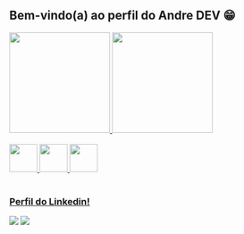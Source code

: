 ## Bem-vindo(a) ao perfil do Andre DEV 😁

 <div>
   <a href="https://github.com/DevAndreCampos">
   <img height="180em" src="https://github-readme-stats.vercel.app/api?username=DevAndreCampos&show_icons=true&theme=tokyonight&include_all_commits=true&count_private=true"/>
   <img height="180em" src="https://github-readme-stats.vercel.app/api/top-langs/?username=DevAndreCampos&layout=compact&langs_count=6&theme=tokyonight"/>
</div>
    
    
<div style="display: inline_block"><br>
 
 <img height="50em" src="https://cdn.jsdelivr.net/gh/devicons/devicon@latest/icons/html5/html5-original-wordmark.svg" />        
 <img height="50em" src="https://cdn.jsdelivr.net/gh/devicons/devicon@latest/icons/postgresql/postgresql-original.svg" />
 <img height="50em" src="https://cdn.jsdelivr.net/gh/devicons/devicon@latest/icons/azuresqldatabase/azuresqldatabase-original.svg" />

</div>
 
<br>
 
### Perfil do Linkedin!
 
<div> 
 <a href="https://instagram.com/a_campooss" target="_blank"><img src="https://img.shields.io/badge/-Instagram-%23E4405F?style=for-the-badge&logo=instagram&logoColor=white" target="_blank"></a>
<a href="https://www.linkedin.com/in/andre-campos-a63796152" target="_blank"><img src="https://img.shields.io/badge/-LinkedIn-%230077B5?style=for-the-badge&logo=linkedin&logoColor=white" target="_blank"></a>
</div>
